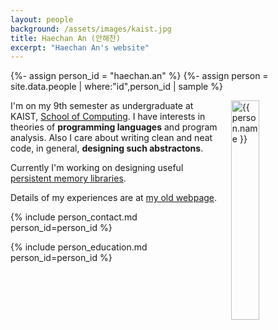 ```yaml
---
layout: people
background: /assets/images/kaist.jpg
title: Haechan An (안해찬)
excerpt: "Haechan An's website"
---
```


{%- assign person_id = "haechan.an" %}
{%- assign person = site.data.people | where:"id",person_id | sample %}

<img align="right" style="width: 30%; padding-left: 3%;" src="{{ site.baseurl }}/assets/images/people/haechan.an.jpg" alt="{{ person.name }}">

I'm on my 9th semester as undergraduate at KAIST, [School of Computing](https://cs.kaist.ac.kr/). I have interests in theories of <b>programming languages</b> and program analysis. Also I care about writing clean and neat code, in general, <b>designing such abstractons</b>.

Currently I'm working on designing useful [persistent memory libraries](https://cp.kaist.ac.kr/pmem).

Details of my experiences are at [my old webpage](https://anhaechan.github.io/).


{% include person_contact.md person_id=person_id %}


{% include person_education.md person_id=person_id %}
